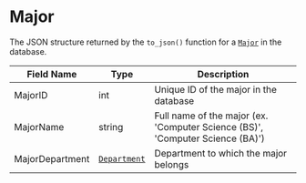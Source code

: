 # Major

The JSON structure returned by the `to_json()` function for a [`Major`](/flask-server/tables/major.py) in the database.

| Field Name | Type | Description |
| ---------- | ---- | ----------- |
| MajorID | int | Unique ID of the major in the database |
| MajorName | string | Full name of the major (ex. 'Computer Science (BS)', 'Computer Science (BA)') |
| MajorDepartment | [`Department`](./Department.md) | Department to which the major belongs |